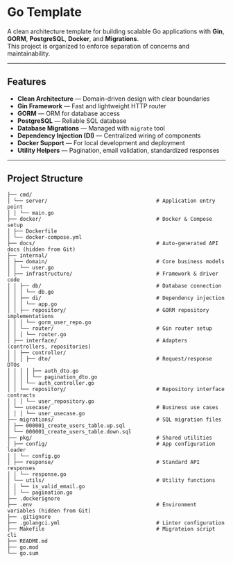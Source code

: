 # Go Template

A clean architecture template for building scalable Go applications with **Gin**, **GORM**, **PostgreSQL**, **Docker**, and **Migrations**.  
This project is organized to enforce separation of concerns and maintainability.

---

## Features

- **Clean Architecture** — Domain-driven design with clear boundaries  
- **Gin Framework** — Fast and lightweight HTTP router  
- **GORM** — ORM for database access  
- **PostgreSQL** — Reliable SQL database  
- **Database Migrations** — Managed with `migrate` tool  
- **Dependency Injection (DI)** — Centralized wiring of components  
- **Docker Support** — For local development and deployment  
- **Utility Helpers** — Pagination, email validation, standardized responses  

---

## Project Structure

```
├── cmd/
│ └── server/                                   # Application entry point
│ │ └── main.go
├── docker/                                     # Docker & Compose setup
│ ├── Dockerfile
│ └── docker-compose.yml
├── docs/                                       # Auto-generated API docs (hidden from Git)
├── internal/
│ ├── domain/                                   # Core business models
│ │ └── user.go
│ ├── infrastructure/                           # Framework & driver code
│ │ ├── db/                                     # Database connection
│ │ │ └── db.go
│ │ ├── di/                                     # Dependency injection
│ │ │ └── app.go
│ │ ├── repository/                             # GORM repository implementations
│ │ │ └── gorm_user_repo.go
│ │ └── router/                                 # Gin router setup
│ │ │ └── router.go
│ ├── interface/                                # Adapters (controllers, repositories)
│ │ ├── controller/
│ │ │ ├── dto/                                  # Request/response DTOs
│ │ │ │ ├── auth_dto.go
│ │ │ │ └── pagination_dto.go
│ │ │ └── auth_controller.go
│ │ └── repository/                             # Repository interface contracts
│ │ │ └── user_repository.go
│ └── usecase/                                  # Business use cases
│ │ │ └── user_usecase.go
├── migrations/                                 # SQL migration files
│ ├── 000001_create_users_table.up.sql
│ └── 000001_create_users_table.down.sql
├── pkg/                                        # Shared utilities
│ ├── config/                                   # App configuration loader
│ │ └── config.go
│ ├── response/                                 # Standard API responses
│ │ └── response.go
│ └── utils/                                    # Utility functions
│ │ └── is_valid_email.go
│ │ └── pagination.go
├── .dockerignore
├── .env                                        # Environment variables (hidden from Git)
├── .gitignore
├── .golangci.yml                               # Linter configuration
├── Makefile                                    # Migrateion script cli
├── README.md
├── go.mod
└── go.sum
```
